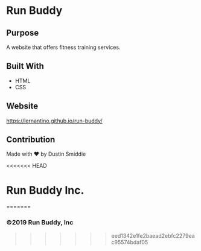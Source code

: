 # Run Buddy

## Purpose
A website that offers fitness training services.

## Built With
* HTML
* CSS

## Website
https://lernantino.github.io/run-buddy/

## Contribution
Made with ❤️ by Dustin Smiddie

<<<<<<< HEAD
# Run Buddy Inc.
=======
### ©️2019 Run Buddy, Inc 
>>>>>>> eed1342e1fe2baead2ebfc2279eac95574bdaf05
